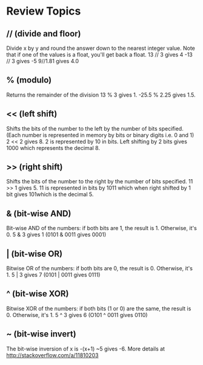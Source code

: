 # Review Topics

## // (divide and floor)

Divide x by y and round the answer down to the nearest integer value. Note that if one of the values is a float, you'll get back a float.
13 // 3 gives 4
-13 // 3 gives -5
9//1.81 gives 4.0

## % (modulo)

Returns the remainder of the division
13 % 3 gives 1. -25.5 % 2.25 gives 1.5.

## << (left shift)

Shifts the bits of the number to the left by the number of bits specified. (Each number is represented in memory by bits or binary digits i.e. 0 and 1)
2 << 2 gives 8. 2 is represented by 10 in bits.
Left shifting by 2 bits gives 1000 which represents the decimal 8.

## >> (right shift)

Shifts the bits of the number to the right by the number of bits specified.
11 >> 1 gives 5.
11 is represented in bits by 1011 which when right shifted by 1 bit gives 101which is the decimal 5.

## & (bit-wise AND)

Bit-wise AND of the numbers: if both bits are 1, the result is 1. Otherwise, it's 0.
5 & 3 gives 1 (0101 & 0011 gives 0001)

## | (bit-wise OR)

Bitwise OR of the numbers: if both bits are 0, the result is 0. Otherwise, it's 1.
5 | 3 gives 7 (0101 | 0011 gives 0111)

## ^ (bit-wise XOR)

Bitwise XOR of the numbers: if both bits (1 or 0) are the same, the result is 0. Otherwise, it's 1.
5 ^ 3 gives 6 (O101 ^ 0011 gives 0110)

## ~ (bit-wise invert)

The bit-wise inversion of x is -(x+1)
~5 gives -6. More details at http://stackoverflow.com/a/11810203